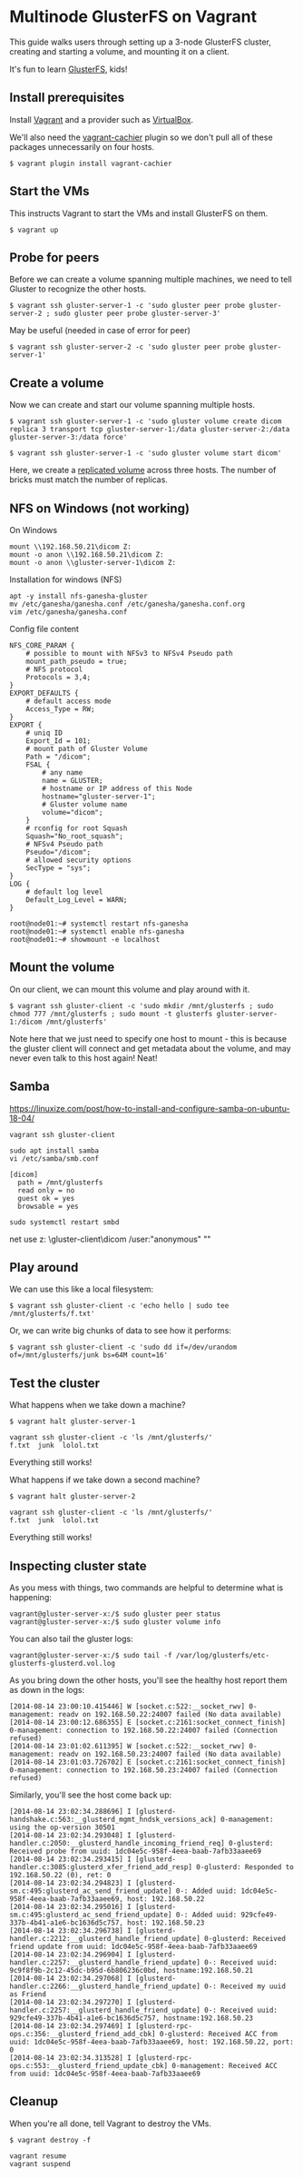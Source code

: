 # Multinode GlusterFS on Vagrant

This guide walks users through setting up a 3-node GlusterFS cluster, creating and starting a volume, and mounting it on a client.

It's fun to learn [GlusterFS](http://gluster.org), kids!

## Install prerequisites

Install [Vagrant](http://www.vagrantup.com/downloads.html) and a provider such as [VirtualBox](https://www.virtualbox.org/wiki/Downloads).

We'll also need the [vagrant-cachier](https://github.com/fgrehm/vagrant-cachier) plugin so we don't pull all of these packages unnecessarily on four hosts.

```console
$ vagrant plugin install vagrant-cachier
```

## Start the VMs

This instructs Vagrant to start the VMs and install GlusterFS on them.

```console
$ vagrant up
```

## Probe for peers

Before we can create a volume spanning multiple machines, we need to tell Gluster to recognize the other hosts.

```console
$ vagrant ssh gluster-server-1 -c 'sudo gluster peer probe gluster-server-2 ; sudo gluster peer probe gluster-server-3'
```

May be useful (needed in case of error for peer)
```console
$ vagrant ssh gluster-server-2 -c 'sudo gluster peer probe gluster-server-1'
```

## Create a volume

Now we can create and start our volume spanning multiple hosts.

```console
$ vagrant ssh gluster-server-1 -c 'sudo gluster volume create dicom replica 3 transport tcp gluster-server-1:/data gluster-server-2:/data gluster-server-3:/data force'
```

```console
$ vagrant ssh gluster-server-1 -c 'sudo gluster volume start dicom'
```

Here, we create a [replicated volume](http://gluster.org/community/documentation/index.php/Gluster_3.2:_Creating_Replicated_Volumes) across three hosts. The number of bricks must match the number of replicas.

## NFS on Windows (not working)

On Windows
```console
mount \\192.168.50.21\dicom Z:
mount -o anon \\192.168.50.21\dicom Z:
mount -o anon \\gluster-server-1\dicom Z:
```

Installation for windows (NFS)

```console
apt -y install nfs-ganesha-gluster
mv /etc/ganesha/ganesha.conf /etc/ganesha/ganesha.conf.org
vim /etc/ganesha/ganesha.conf
```

Config file content

```console
NFS_CORE_PARAM {
    # possible to mount with NFSv3 to NFSv4 Pseudo path
    mount_path_pseudo = true;
    # NFS protocol
    Protocols = 3,4;
}
EXPORT_DEFAULTS {
    # default access mode
    Access_Type = RW;
}
EXPORT {
    # uniq ID
    Export_Id = 101;
    # mount path of Gluster Volume
    Path = "/dicom";
    FSAL {
        # any name
        name = GLUSTER;
        # hostname or IP address of this Node
        hostname="gluster-server-1";
        # Gluster volume name
        volume="dicom";
    }
    # rconfig for root Squash
    Squash="No_root_squash";
    # NFSv4 Pseudo path
    Pseudo="/dicom";
    # allowed security options
    SecType = "sys";
}
LOG {
    # default log level
    Default_Log_Level = WARN;
}
```

```console
root@node01:~# systemctl restart nfs-ganesha
root@node01:~# systemctl enable nfs-ganesha
root@node01:~# showmount -e localhost
```

## Mount the volume

On our client, we can mount this volume and play around with it.

```console
$ vagrant ssh gluster-client -c 'sudo mkdir /mnt/glusterfs ; sudo chmod 777 /mnt/glusterfs ; sudo mount -t glusterfs gluster-server-1:/dicom /mnt/glusterfs'
```

Note here that we just need to specify one host to mount - this is because the gluster client will connect and get metadata about the
volume, and may never even talk to this host again! Neat!

## Samba

https://linuxize.com/post/how-to-install-and-configure-samba-on-ubuntu-18-04/


```console
vagrant ssh gluster-client

sudo apt install samba
vi /etc/samba/smb.conf

[dicom]
  path = /mnt/glusterfs
  read only = no
  guest ok = yes
  browsable = yes

sudo systemctl restart smbd

```

net use z: \\gluster-client\dicom /user:"anonymous" ""

## Play around

We can use this like a local filesystem:

```console
$ vagrant ssh gluster-client -c 'echo hello | sudo tee /mnt/glusterfs/f.txt'
```

Or, we can write big chunks of data to see how it performs:

```console
$ vagrant ssh gluster-client -c 'sudo dd if=/dev/urandom of=/mnt/glusterfs/junk bs=64M count=16'
```

## Test the cluster

What happens when we take down a machine?

```console
$ vagrant halt gluster-server-1
```

```console
vagrant ssh gluster-client -c 'ls /mnt/glusterfs/'
f.txt  junk  lolol.txt
```

Everything still works!

What happens if we take down a second machine?

```console
$ vagrant halt gluster-server-2
```

```console
vagrant ssh gluster-client -c 'ls /mnt/glusterfs/'
f.txt  junk  lolol.txt
```

Everything still works!

## Inspecting cluster state

As you mess with things, two commands are helpful to determine what is happening:

```console
vagrant@gluster-server-x:/$ sudo gluster peer status
vagrant@gluster-server-x:/$ sudo gluster volume info
```

You can also tail the gluster logs:

```console
vagrant@gluster-server-x:/$ sudo tail -f /var/log/glusterfs/etc-glusterfs-glusterd.vol.log
```

As you bring down the other hosts, you'll see the healthy host report them as down in the logs:
```
[2014-08-14 23:00:10.415446] W [socket.c:522:__socket_rwv] 0-management: readv on 192.168.50.22:24007 failed (No data available)
[2014-08-14 23:00:12.686355] E [socket.c:2161:socket_connect_finish] 0-management: connection to 192.168.50.22:24007 failed (Connection refused)
[2014-08-14 23:01:02.611395] W [socket.c:522:__socket_rwv] 0-management: readv on 192.168.50.23:24007 failed (No data available)
[2014-08-14 23:01:03.726702] E [socket.c:2161:socket_connect_finish] 0-management: connection to 192.168.50.23:24007 failed (Connection refused)
```

Similarly, you'll see the host come back up:
```
[2014-08-14 23:02:34.288696] I [glusterd-handshake.c:563:__glusterd_mgmt_hndsk_versions_ack] 0-management: using the op-version 30501
[2014-08-14 23:02:34.293048] I [glusterd-handler.c:2050:__glusterd_handle_incoming_friend_req] 0-glusterd: Received probe from uuid: 1dc04e5c-958f-4eea-baab-7afb33aaee69
[2014-08-14 23:02:34.293415] I [glusterd-handler.c:3085:glusterd_xfer_friend_add_resp] 0-glusterd: Responded to 192.168.50.22 (0), ret: 0
[2014-08-14 23:02:34.294823] I [glusterd-sm.c:495:glusterd_ac_send_friend_update] 0-: Added uuid: 1dc04e5c-958f-4eea-baab-7afb33aaee69, host: 192.168.50.22
[2014-08-14 23:02:34.295016] I [glusterd-sm.c:495:glusterd_ac_send_friend_update] 0-: Added uuid: 929cfe49-337b-4b41-a1e6-bc1636d5c757, host: 192.168.50.23
[2014-08-14 23:02:34.296738] I [glusterd-handler.c:2212:__glusterd_handle_friend_update] 0-glusterd: Received friend update from uuid: 1dc04e5c-958f-4eea-baab-7afb33aaee69
[2014-08-14 23:02:34.296904] I [glusterd-handler.c:2257:__glusterd_handle_friend_update] 0-: Received uuid: 9c9f8f9b-2c12-45dc-b95d-6b806236c0bd, hostname:192.168.50.21
[2014-08-14 23:02:34.297068] I [glusterd-handler.c:2266:__glusterd_handle_friend_update] 0-: Received my uuid as Friend
[2014-08-14 23:02:34.297270] I [glusterd-handler.c:2257:__glusterd_handle_friend_update] 0-: Received uuid: 929cfe49-337b-4b41-a1e6-bc1636d5c757, hostname:192.168.50.23
[2014-08-14 23:02:34.297469] I [glusterd-rpc-ops.c:356:__glusterd_friend_add_cbk] 0-glusterd: Received ACC from uuid: 1dc04e5c-958f-4eea-baab-7afb33aaee69, host: 192.168.50.22, port: 0
[2014-08-14 23:02:34.313528] I [glusterd-rpc-ops.c:553:__glusterd_friend_update_cbk] 0-management: Received ACC from uuid: 1dc04e5c-958f-4eea-baab-7afb33aaee69
```

## Cleanup

When you're all done, tell Vagrant to destroy the VMs.

```console
$ vagrant destroy -f
```

```console
vagrant resume
vagrant suspend
```
